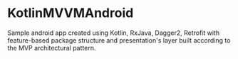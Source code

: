 # KotlinMVVMAndroid
Sample android app created using Kotlin, RxJava, Dagger2, Retrofit with feature-based package structure and presentation's layer built according to the MVP architectural pattern.
